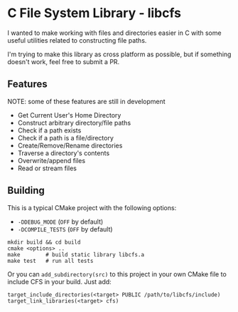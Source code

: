 # C File System Library - libcfs
I wanted to make working with files and directories easier in C with some useful utilities related to constructing file paths.

I'm trying to make this library as cross platform as possible, but if something doesn't work, feel free to submit a PR.

## Features
NOTE: some of these features are still in development

* Get Current User's Home Directory
* Construct arbitrary directory/file paths
* Check if a path exists
* Check if a path is a file/directory
* Create/Remove/Rename directories
* Traverse a directory's contents
* Overwrite/append files
* Read or stream files

## Building
This is a typical CMake project with the following options:
* `-DDEBUG_MODE` (`OFF` by default)
* `-DCOMPILE_TESTS` (`OFF` by default)

```
mkdir build && cd build
cmake <options> ..
make        # build static library libcfs.a
make test   # run all tests
```

Or you can `add_subdirectory(src)` to this project in your own CMake file to include CFS in your build. Just add:
```
target_include_directories(<target> PUBLIC /path/to/libcfs/include)
target_link_libraries(<target> cfs)
```
